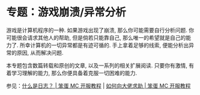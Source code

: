 # 专题：游戏崩溃/异常分析

游戏是计算机程序的一种. 如果游戏出现了崩溃, 那么你可能需要自行分析问题. 你可能很会请求其他人的帮助, 但是倘若只能靠自己, 那么唯一的希望就是自己的能力了. 所幸计算机的一切异常都是有迹可循的. 手上拿着足够的线索, 便能分析出异常的原因, 从而解决问题. 

本专题包含数篇转载和原创的文章, 以及一系列的相关扩展阅读. 只要你有激情, 有着学习理解的能力, 那么你便具备着克服一切困难的能力. 

参见：[什么是日志？ | 笨蛋 MC 开服教程](https://nitwikit.8aka.org/start/basic/what-is-log) | [如何向大佬求助 | 笨蛋 MC 开服教程](https://nitwikit.8aka.org/start/ask-for-help) 